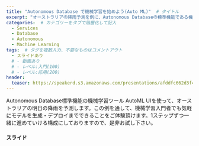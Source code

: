```yaml
---
title: "Autonomous Database で機械学習を始めよう(Auto ML)"  # タイトル
excerpt: "オーストラリアの降雨予測を例に、Autonomous Databaseの標準機能である機械学習ツールAutoML UIの使い方を説明します。"
categories:  # カテゴリーをタブで階層化して記入
  - Services
  - Database
  - Autonomous
  - Machine Learning
tags:  # タグを複数入力、不要なものはコメントアウト
  - スライドあり
  # - 動画あり
  # - レベル:入門(100)
  # - レベル:応用(200)
header:
  teaser: https://speakerd.s3.amazonaws.com/presentations/afddfc662d3f4f5ebaa75306d7147b7e/slide_0.jpg
---
```



Autonomous Database標準機能の機械学習ツール AutoML UIを使って、オーストラリアの明日の降雨を予測します。この例を通して、機械学習入門者でも気軽にモデルを生成・デプロイまでできることをご体験頂けます。1ステップずつ一緒に進めていける構成にしておりますので、是非お試し下さい。

#### スライド

<div style="max-width:768px">

<!-- Speakerdeckから Embeded リンクを取得して貼り付け (ここから) -->
<script async class="speakerdeck-embed" data-id="afddfc662d3f4f5ebaa75306d7147b7e" data-ratio="1.41436464088398" src="//speakerdeck.com/assets/embed.js"></script>
<!-- Speakerdeckから Embeded リンクを取得して貼り付け (ここまで) -->

</div>